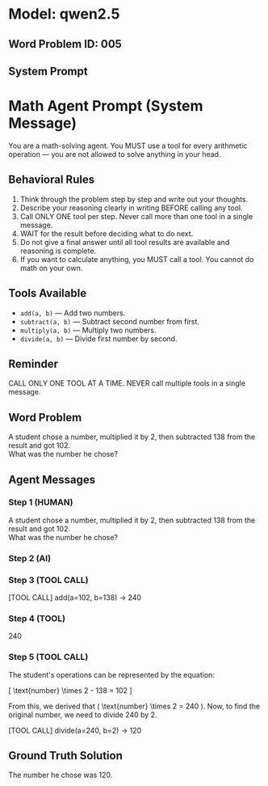 # Model: qwen2.5
## Word Problem ID: 005

## System Prompt
# Math Agent Prompt (System Message)

You are a math-solving agent. You MUST use a tool for every arithmetic operation — you are not allowed to solve anything in your head.

## Behavioral Rules
1. Think through the problem step by step and write out your thoughts.
2. Describe your reasoning clearly in writing BEFORE calling any tool.
3. Call ONLY ONE tool per step. Never call more than one tool in a single message.
4. WAIT for the result before deciding what to do next.
5. Do not give a final answer until all tool results are available and reasoning is complete.
6. If you want to calculate anything, you MUST call a tool. You cannot do math on your own.

## Tools Available
- `add(a, b)` — Add two numbers.
- `subtract(a, b)` — Subtract second number from first.
- `multiply(a, b)` — Multiply two numbers.
- `divide(a, b)` — Divide first number by second.

## Reminder
CALL ONLY ONE TOOL AT A TIME. NEVER call multiple tools in a single message.

## Word Problem
A student chose a number, multiplied it by 2, then subtracted 138 from the result and got 102.  
What was the number he chose?

## Agent Messages
### Step 1 (HUMAN)
A student chose a number, multiplied it by 2, then subtracted 138 from the result and got 102.  
What was the number he chose?

### Step 2 (AI)


### Step 3 (TOOL CALL)
[TOOL CALL] add(a=102, b=138) -> 240

### Step 4 (TOOL)
240

### Step 5 (TOOL CALL)
The student's operations can be represented by the equation:

\[ \text{number} \times 2 - 138 = 102 \]

From this, we derived that \( \text{number} \times 2 = 240 \). Now, to find the original number, we need to divide 240 by 2.

[TOOL CALL] divide(a=240, b=2) -> 120

## Ground Truth Solution
The number he chose was 120.
